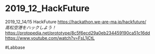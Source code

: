 # 2019_12_HackFuture
2019_12_14/15 HackFuture 
https://hackathon.we-are-ma.jp/hackfuture/  
_高松空港をハックしよう！_
https://protopedia.net/prototype/8c5f6ecd29a0eb234459190ca51c16dd  
https://www.youtube.com/watch?v=FsL1jCtL

#Labbase
